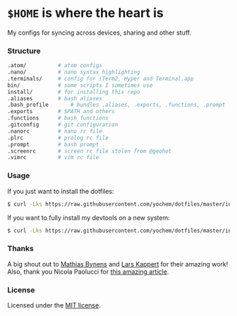 # `$HOME` is where the heart is
My configs for syncing across devices, sharing and other stuff.

### Structure
```bash
.atom/		    # atom configs
.nano/		    # nano syntax highlighting
.terminals/	    # config for iTerm2, Hyper and Terminal.app
bin/		    # some scripts I sometimes use
install/	    # for installing this repo
.aliases	    # bash aliases
.bash_profile	    # bundles .aliases, .exports, .functions, .prompt
.exports	    # $PATH and others
.functions	    # bash functions
.gitconfig	    # git configuration
.nanorc		    # nano rc file
.plrc		    # prolog rc file
.prompt		    # bash prompt
.screenrc	    # screen rc file stolen from @geohot
.vimrc		    # vim rc file
```

### Usage
If you just want to install the dotfiles:
```bash
$ curl -Lks https://raw.githubusercontent.com/yochem/dotfiles/master/install/dotinstall | /bin/bash
```
If you want to fully install my devtools on a new system:
```bash
$ curl -Lks https://raw.githubusercontent.com/yochem/dotfiles/master/install/install | /bin/bash
```

### Thanks
A big shout out to [Mathias Bynens](https://github.com/mathiasbynens/dotfiles)
and [Lars Kappert](https://github.com/webpro/dotfiles) for their amazing work!
Also, thank you Nicola Paolucci for [this amazing article](https://developer.atlassian.com/blog/2016/02/best-way-to-store-dotfiles-git-bare-repo/).

### License
Licensed under the [MIT license](https://github.com/yochem/dotfiles/blob/master/LICENSE).
